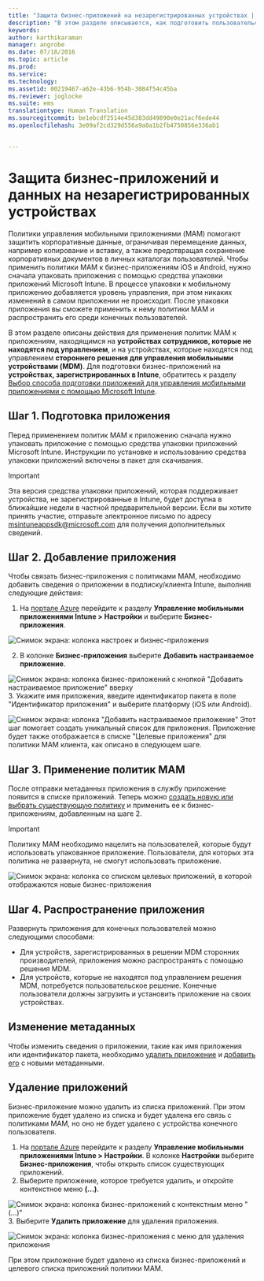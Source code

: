 ```yaml
---
title: "Защита бизнес-приложений на незарегистрированных устройствах | Microsoft Intune"
description: "В этом разделе описывается, как подготовить пользовательские бизнес-приложения, чтобы можно было применить политики управления мобильными приложениями, которые позволяют предотвратить потерю данных."
keywords: 
author: karthikaraman
manager: angrobe
ms.date: 07/18/2016
ms.topic: article
ms.prod: 
ms.service: 
ms.technology: 
ms.assetid: 00219467-a62e-43b6-954b-3084f54c45ba
ms.reviewer: joglocke
ms.suite: ems
translationtype: Human Translation
ms.sourcegitcommit: be1ebcdf2514e45d383dd49890e0e21acf6ede44
ms.openlocfilehash: 3e09af2cd329d556a9a0a1b2fb4750856e336ab1


---
```


# Защита бизнес-приложений и данных на незарегистрированных устройствах

Политики управления мобильными приложениями (MAM) помогают защитить корпоративные данные, ограничивая перемещение данных, например копирование и вставку, а также предотвращая сохранение корпоративных документов в личных каталогах пользователей.   Чтобы применить политики MAM к бизнес-приложениям iOS и Android, нужно сначала упаковать приложения с помощью средства упаковки приложений Microsoft Intune.  В процессе упаковки к мобильному приложению добавляется уровень управления, при этом никаких изменений в самом приложении не происходит.  После упаковки приложения вы сможете применить к нему политики MAM и распространить его среди конечных пользователей.  

В этом разделе описаны действия для применения политик MAM к приложениям, находящимся на **устройствах сотрудников, которые не находятся под управлением**, и на устройствах, которые находятся под управлением **стороннего решения для управления мобильными устройствами (MDM)**.  Для подготовки бизнес-приложений на **устройствах, зарегистрированных в Intune**, обратитесь к разделу [Выбор способа подготовки приложений для управления мобильными приложениями с помощью Microsoft Intune](decide-how-to-prepare-apps-for-mobile-application-management-with-microsoft-intune.md).
##  Шаг 1. Подготовка приложения
Перед применением политик MAM к приложению сначала нужно упаковать приложение с помощью средства упаковки приложений Microsoft Intune.  Инструкции по установке и использованию средства упаковки приложений включены в пакет для скачивания.  
>[!IMPORTANT]  
>Эта версия средства упаковки приложений, которая поддерживает устройства, не зарегистрированные в Intune, будет доступна в ближайшие недели в частной предварительной версии. Если вы хотите принять участие, отправьте электронное письмо по адресу msintuneappsdk@microsoft.com для получения дополнительных сведений.

## Шаг 2. Добавление приложения

Чтобы связать бизнес-приложения с политиками MAM, необходимо добавить сведения о приложении в подписку/клиента Intune, выполнив следующие действия:

1. На [портале Azure](https://portal.azure.com/) перейдите к разделу **Управление мобильными приложениями Intune > Настройки** и выберите **Бизнес-приложения**.

  ![Снимок экрана: колонка настроек и бизнес-приложения](../media/mam-azure-portal-lob-on-settings.png)

2. В колонке **Бизнес-приложения** выберите **Добавить настраиваемое приложение**.

  ![Снимок экрана: колонка бизнес-приложений с кнопкой "Добавить настраиваемое приложение" вверху](../media/mam-azure-portal-add-lob-app-action.png)
3.  Укажите имя приложения, введите идентификатор пакета в поле "Идентификатор приложения" и выберите платформу (iOS или Android).

  ![Снимок экрана: колонка "Добавить настраиваемое приложение" ](../media/mam-azure-portal-add-app-details.png) Этот шаг помогает создать уникальный список для приложения.  Приложение будет также отображается в списке "Целевые приложения" для политики MAM клиента, как описано в следующем шаге.

## Шаг 3. Применение политик MAM
После отправки метаданных приложения в службу приложение появится в списке приложений.  Теперь можно [создать новую или выбрать существующую политику](create-and-deploy-mobile-app-management-policies-with-microsoft-intune.md) и применить ее к бизнес-приложениям, добавленным на шаге 2.

>[!IMPORTANT]
>Политику MAM необходимо нацелить на пользователей, которые будут использовать упакованное приложение.  Пользователи, для которых эта политика не развернута, не смогут использовать приложение.


  ![Снимок экрана: колонка со списком целевых приложений, в которой отображаются новые бизнес-приложения](../media/mam-azure-portal-lob-on-targeted-app-list.png)
## Шаг 4. Распространение приложения
Развернуть приложения для конечных пользователей можно следующими способами:
* Для устройств, зарегистрированных в решении MDM сторонних производителей, приложения можно распространять с помощью решения MDM.
* Для устройств, которые не находятся под управлением решения MDM, потребуется пользовательское решение. Конечные пользователи должны загрузить и установить приложение на своих устройствах.

## Изменение метаданных
Чтобы изменить сведения о приложении, такие как имя приложения или идентификатор пакета, необходимо [удалить приложение](#remove-apps) и [добавить его](#step-2-add-the-app) с новыми метаданными.

##  Удаление приложений
Бизнес-приложение можно удалить из списка приложений.  При этом приложение будет удалено из списка и будет удалена его связь с политиками MAM, но оно не будет удалено с устройства конечного пользователя.  

1.  На [портале Azure](https://portal.azure.com/) перейдите к разделу **Управление мобильными приложениями Intune > Настройки**.  В колонке **Настройки** выберите **Бизнес-приложения**, чтобы открыть список существующих приложений.  
2.  Выберите приложение, которое требуется удалить, и откройте контекстное меню **(...)**.

  ![Снимок экрана: колонка бизнес-приложений с контекстным меню "(...)"](../media/mam-azure-portal-lob-context-menu.png)
3.  Выберите **Удалить приложение** для удаления приложения.

  ![Снимок экрана: колонка бизнес-приложения с меню для удаления приложения](../media/mam-azure-portal-delete-app.png)

  При этом приложение будет удалено из списка бизнес-приложений и целевого списка приложений политики MAM.



<!--HONumber=Jul16_HO5-->


